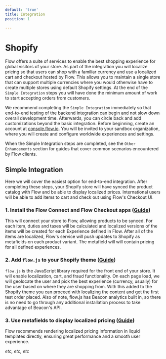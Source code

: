 ```yaml
---
default: 'true'
title: Integration
position: 1

---
```

# Shopify

Flow offers a suite of services to enable the best shopping experience for global visitors of your store. As part of the integration you will localize pricing so that users can shop with a familiar currency and use a localized cart and checkout hosted by Flow. This allows you to maintain a single store that can support multiple currencies where you would otherwise have to create multiple stores using default Shopify settings. At the end of the `Simple Integration` steps you will have done the minimum amount of work to start accepting orders from customers.

We recommend completing the `Simple Integration` immediately so that end-to-end testing of the backend integration can begin and not slow down overall development time. Afterwards, you can circle back and add customizations beyond the basic integration. Before beginning, create an account at [console.flow.io](https://console.flow.io). You will be invited to your sandbox organization, where you will create and configure worldwide experiences and settings.

When the Simple Integration steps are completed, see the `Other Enhancements` section for guides that cover common scenarios encountered by Flow clients.

## Simple Integration

Here we will cover the easiest option for end-to-end integration. After completing these steps, your Shopify store will have synced the product catalog with Flow and be able to display localized prices. International users will be able to add items to cart and check out using Flow's Checkout UI.

### 1. Install the Flow Connect and Flow Checkout apps ([Guide](/forrestry-jekyll-demo/guides/shopify/shopify-app-install "Guide"))

This will connect your store to Flow, allowing products to be synced. For each item, duties and taxes will be calculated and localized versions of the items will be created for each Experience defined in Flow. After all of the items are localized, Flow's service will push updates to Shopify as metafields on each product variant. The metafield will will contain pricing for all defined experiences.

### 2. Add `flow.js` to your Shopify theme ([Guide](/forrestry-jekyll-demo/guides/shopify/shopify-flow-js-install))

`flow.js` is the JavaScript library required for the front end of your store. It will enable localization, cart, and fraud functionality. On each page load, we will geolocate the user and pick the best experience (currency, usually) for the user based on where they are shopping from. With this added to the Shopify theme you can proceed with localizing the content and get the first test order placed. Also of note, flow.js has Beacon analytics built in, so there is no need to go through any additional installation process to take advantage of Beacon's API.

### 3. Use metafields to display localized pricing ([Guide](/forrestry-jekyll-demo/guides/shopify/server-side-rendering))

Flow recommends rendering localized pricing information in liquid templates directly, ensuring great performance and a smooth user experience.

_etc, etc, etc_